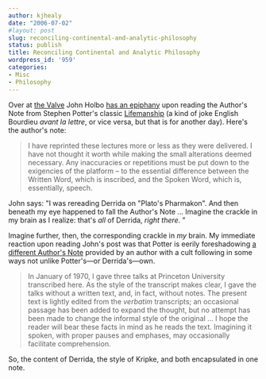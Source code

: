```yaml
---
author: kjhealy
date: "2006-07-02"
#layout: post
slug: reconciling-continental-and-analytic-philosophy
status: publish
title: Reconciling Continental and Analytic Philosophy
wordpress_id: '959'
categories:
- Misc
- Philosophy
---
```


Over at [the Valve](http://www.thevalve.org/go/valve/) John Holbo [has an epiphany](http://www.thevalve.org/go/valve/article/i_have_not_thought_it_worth_while_making_the_small_alterations_deemed_neces/) upon reading the Author's Note from Stephen Potter's classic [Lifemanship](http://www.amazon.com/exec/obidos/ASIN/1559212969/ref=nosim/) (a kind of joke English Bourdieu *avant la lettre*, or vice versa, but that is for another day). Here's the author's note:

> I have reprinted these lectures more or less as they were delivered. I have not thought it worth while making the small alterations deemed necessary. Any inaccuracies or repetitions must be put down to the exigencies of the platform – to the essential difference between the Written Word, which is inscribed, and the Spoken Word, which is, essentially, speech.

John says: "I was rereading Derrida on "Plato's Pharmakon". And then beneath my eye happened to fall the Author's Note … Imagine the crackle in my brain as I realize: that's *all* of Derrida, *right there*. "

Imagine further, then, the corresponding crackle in *my* brain. My immediate reaction upon reading John's post was that Potter is eerily foreshadowing [a different Author's Note](http://www.amazon.com/exec/obidos/ASIN/0674598466/ref=nosim/) provided by an author with a cult following in some ways not unlike Potter's—or Derrida's—own.

> In January of 1970, I gave three talks at Princeton University transcribed here. As the style of the transcript makes clear, I gave the talks without a written text, and, in fact, without notes. The present text is lightly edited from the *verbatim* transcripts; an occasional passage has been added to expand the thought, but no attempt has been made to change the informal style of the original … I hope the reader will bear these facts in mind as he reads the text. Imagining it spoken, with proper pauses and emphases, may occasionally facilitate comprehension.

So, the content of Derrida, the style of Kripke, and both encapsulated in one note.
